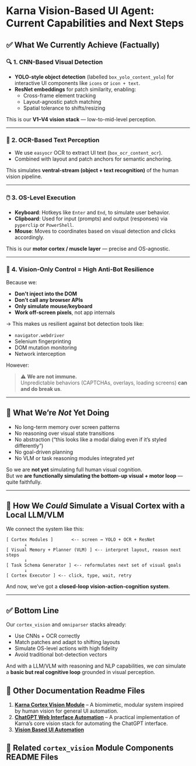# Karna Vision-Based UI Agent: Current Capabilities and Next Steps

## ✅ What We Currently Achieve (Factually)

### 🔍 **1. CNN-Based Visual Detection**
- **YOLO-style object detection** (labelled `box_yolo_content_yolo`) for interactive UI components like `icons` or `icon + text`.
- **ResNet embeddings** for patch similarity, enabling:
  - Cross-frame element tracking
  - Layout-agnostic patch matching
  - Spatial tolerance to shifts/resizing

This is our **V1–V4 vision stack** — low-to-mid-level perception.

---

### 🧠 **2. OCR-Based Text Perception**
- We use `easyocr` OCR to extract UI text (`box_ocr_content_ocr`).
- Combined with layout and patch anchors for semantic anchoring.

This simulates **ventral-stream (object + text recognition)** of the human vision pipeline.

---

### 🖱️ **3. OS-Level Execution**
- **Keyboard**: Hotkeys like `Enter` and `End`, to simulate user behavior.
- **Clipboard**: Used for input (prompts) and output (responses) via `pyperclip` or `PowerShell`.
- **Mouse**: Moves to coordinates based on visual detection and clicks accordingly.

This is our **motor cortex / muscle layer** — precise and OS-agnostic.

---

### 🧠 **4. Vision-Only Control = High Anti-Bot Resilience**
Because we:
- **Don't inject into the DOM**
- **Don’t call any browser APIs**
- **Only simulate mouse/keyboard**
- **Work off-screen pixels**, not app internals

→ This makes us resilient against bot detection tools like:
- `navigator.webdriver`
- Selenium fingerprinting
- DOM mutation monitoring
- Network interception

However:
> ⚠️ **We are not immune.**  
Unpredictable behaviors (CAPTCHAs, overlays, loading screens) **can and do break us**.

---

## 🧩 What We’re *Not* Yet Doing

- No long-term memory over screen patterns
- No reasoning over visual state transitions
- No abstraction (“this looks like a modal dialog even if it’s styled differently”)
- No goal-driven planning
- No VLM or task reasoning modules integrated *yet*

So we are **not yet** simulating full human visual cognition.  
But we **are functionally simulating the bottom-up visual + motor loop** — quite faithfully.

---

## 🧠 How We *Could* Simulate a Visual Cortex with a Local LLM/VLM

We connect the system like this:

```plaintext
[ Cortex Modules ]       <-- screen → YOLO + OCR + ResNet
       ↓
[ Visual Memory + Planner (VLM) ] <-- interpret layout, reason next steps
       ↓
[ Task Schema Generator ] <-- reformulates next set of visual goals
       ↓
[ Cortex Executor ] <-- click, type, wait, retry
```

And now, we’ve got a **closed-loop vision-action-cognition system**.

---

## ✅ Bottom Line

Our `cortex_vision` and `omniparser` stacks already:
- Use CNNs + OCR correctly
- Match patches and adapt to shifting layouts
- Simulate OS-level actions with high fidelity
- Avoid traditional bot-detection vectors

And with a LLM/VLM with reasoning and NLP capabilities, we *can* simulate a **basic but real cognitive loop** grounded in visual perception.



## 🔗 Other Documentation Readme Files
1. **[Karna Cortex Vision Module](cortex_vision.md)** – A biomimetic, modular system inspired by human vision for general UI automation.
2. **[ChatGPT Web Interface Automation](chatgpt_test_README.md)** – A practical implementation of Karna’s core vision stack for automating the ChatGPT interface.
3. **[Vision Based UI Automation](vision_based_ui-automation_demo.md)**

## 📂 Related `cortex_vision` Module Components README Files
